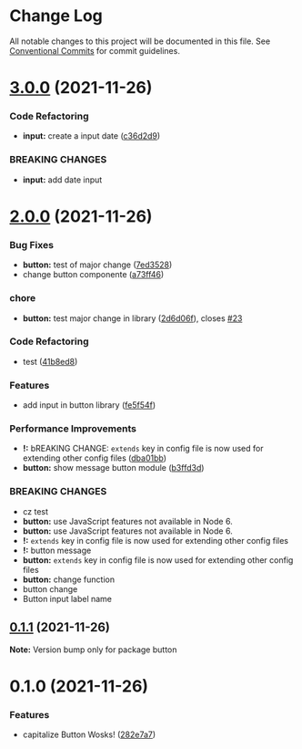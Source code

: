 # Change Log

All notable changes to this project will be documented in this file.
See [Conventional Commits](https://conventionalcommits.org) for commit guidelines.

# [3.0.0](https://github.com/yohitan12/semver-libs/compare/button@2.0.0...button@3.0.0) (2021-11-26)


### Code Refactoring

* **input:** create a input date ([c36d2d9](https://github.com/yohitan12/semver-libs/commit/c36d2d90b88f4b36ca432166e8d1e43d3ce68eb7))


### BREAKING CHANGES

* **input:** add date input





# [2.0.0](https://github.com/yohitan12/semver-libs/compare/button@0.1.1...button@2.0.0) (2021-11-26)


### Bug Fixes

* **button:** test of major change ([7ed3528](https://github.com/yohitan12/semver-libs/commit/7ed35284b5e58a3e56140f2870d9f1bc50160a3e))
* change button componente ([a73ff46](https://github.com/yohitan12/semver-libs/commit/a73ff4670f35532058fdf5022cbfc669e3c07ed0))


### chore

* **button:** test major change in library ([2d6d06f](https://github.com/yohitan12/semver-libs/commit/2d6d06ff47c549534ebcbc616e011ff565e5a391)), closes [#23](https://github.com/yohitan12/semver-libs/issues/23)


### Code Refactoring

* test ([41b8ed8](https://github.com/yohitan12/semver-libs/commit/41b8ed8278b126a6b9514cb50f790c68615aec8a))


### Features

* add input in button library ([fe5f54f](https://github.com/yohitan12/semver-libs/commit/fe5f54f2c7867a0d013e0f40eb4352eb659d7728))


### Performance Improvements

* **!:** bREAKING CHANGE: `extends` key in config file is now used for extending other config files ([dba01bb](https://github.com/yohitan12/semver-libs/commit/dba01bbbcd23a3f9ace726ca9f2443ca7eff4e4e))
* **button:** show message button module ([b3ffd3d](https://github.com/yohitan12/semver-libs/commit/b3ffd3d73ca0a51e5c34164d4efe76a8bcd95abc))


### BREAKING CHANGES

* cz test
* **button:** use JavaScript features not available in Node 6.
* **button:** use JavaScript features not available in Node 6.
* **!:** `extends` key in config file is now used for extending other config files
* **!:** button message
* **button:** `extends` key in config file is now used for extending other config files
* **button:** change function
* button change
* Button input label name





## [0.1.1](https://github.com/yohitan12/semver-libs/compare/button@0.1.0...button@0.1.1) (2021-11-26)

**Note:** Version bump only for package button





# 0.1.0 (2021-11-26)


### Features

* capitalize Button Wosks! ([282e7a7](https://github.com/yohitan12/semver-libs/commit/282e7a7bcf903270acb70e6a5b0ea49111915001))
